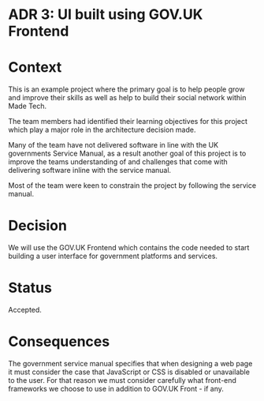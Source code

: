 # ADR 3: UI built using GOV.UK Frontend

# Context
This is an example project where the primary goal is to help people grow and improve their skills as well as help to build their social network within Made Tech.

The team members had identified their learning objectives for this project which play a major role in the architecture decision made.

Many of the team have not delivered software in line with the UK governments Service Manual, as a result another goal of this project is to improve the teams understanding of and challenges that come with delivering software inline with the service manual.

Most of the team were keen to constrain the project by following the service manual.

# Decision
We will use the GOV.UK Frontend which contains the code needed to start building a user interface for government platforms and services.

# Status
Accepted.

# Consequences
The government service manual specifies that when designing a web page it must consider the case that JavaScript or CSS is disabled or unavailable to the user. For that reason we must consider carefully what front-end frameworks we choose to use in addition to GOV.UK Front - if any.
